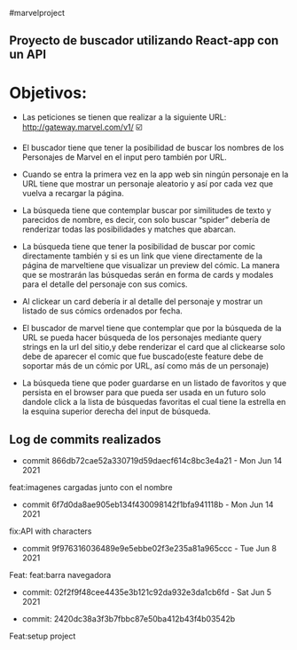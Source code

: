 #marvelproject



<h2>Proyecto de buscador utilizando React-app con un API </h2> 

<h1> Objetivos: </h1>

- Las peticiones se tienen que realizar a la siguiente URL: http://gateway.marvel.com/v1/  ☑️
- El buscador tiene que tener la posibilidad de buscar los nombres de los Personajes de Marvel en el input pero también por URL.

- Cuando se entra la primera vez en la app web sin ningún personaje en la URL tiene que mostrar un personaje aleatorio y así por cada vez que vuelva a recargar la página.

- La búsqueda tiene que contemplar buscar por similitudes de texto y parecidos de nombre, es decir, con solo buscar “spider” debería de renderizar todas las posibilidades y matches que abarcan.

- La búsqueda tiene que tener la posibilidad de buscar por comic directamente también y si es un link que viene directamente de la página de marveltiene que visualizar un preview del cómic.
La manera que se mostrarán las búsquedas serán en forma de cards y modales para el detalle del personaje con sus comics.
- Al clickear un card debería ir al detalle del personaje y mostrar un listado de sus cómics ordenados por fecha.
- El buscador de marvel tiene que contemplar que por la búsqueda de la URL se pueda hacer búsqueda de los personajes mediante query strings en la url del sitio,y debe renderizar el card que al clickearse solo debe de aparecer el comic que fue buscado(este feature debe de soportar más de un cómic por URL, así como más de un personaje)
- La búsqueda tiene que poder guardarse en un listado de favoritos y que persista en el browser para que pueda ser usada en un futuro solo dandole click a la lista de búsquedas favoritas el cual tiene la estrella en la esquina superior derecha del input de búsqueda.

<h2>Log de commits realizados </h2>


- commit 866db72cae52a330719d59daecf614c8bc3e4a21 -  Mon Jun 14 2021

feat:imagenes cargadas junto con el nombre

- commit 6f7d0da8ae905eb134f430098142f1bfa941118b -  Mon Jun 14 2021

fix:API with characters

- commit 9f976316036489e9e5ebbe02f3e235a81a965ccc -  Tue Jun 8 2021

Feat: feat:barra navegadora

- commit: 02f2f9f48cee4435e3b121c92da932e3da1cb6fd - Sat Jun 5 2021

- commit: 2420dc38a3f3b7fbbc87e50ba412b43f4b03542b

Feat:setup project




